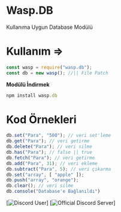 # Wasp.DB
Kullanıma Uygun Database Modülü

# Kullanım =>
```js
const wasp = require("wasp.db"); 
const db = new wasp(); //|| File Patch
```
**Modülü İndirmek**
```js
npm install wasp.db
``` 

# Kod Örnekleri
```js
db.set("Para", "500"); // veri set'leme
db.get("Para"); // veri getirme
db.delete("Para"); // veri silme
db.has("Para"); // false || true
db.fetch("Para"); // veri getirme
db.add("Para", 31); // veri ekleme
db.subtract("Para", 5); // veri çıkarma
db.set("array", [ "apple" ]);
db.push("array", "orange"); 
db.clear(); // veri silme
db.console("Database'e Bağlanıldı")
```
[![Discord User](https://discord.com/users/867386516015415296)]
[![Official Discord Server](https://discord.gg/bZMpFNMYAM)]
